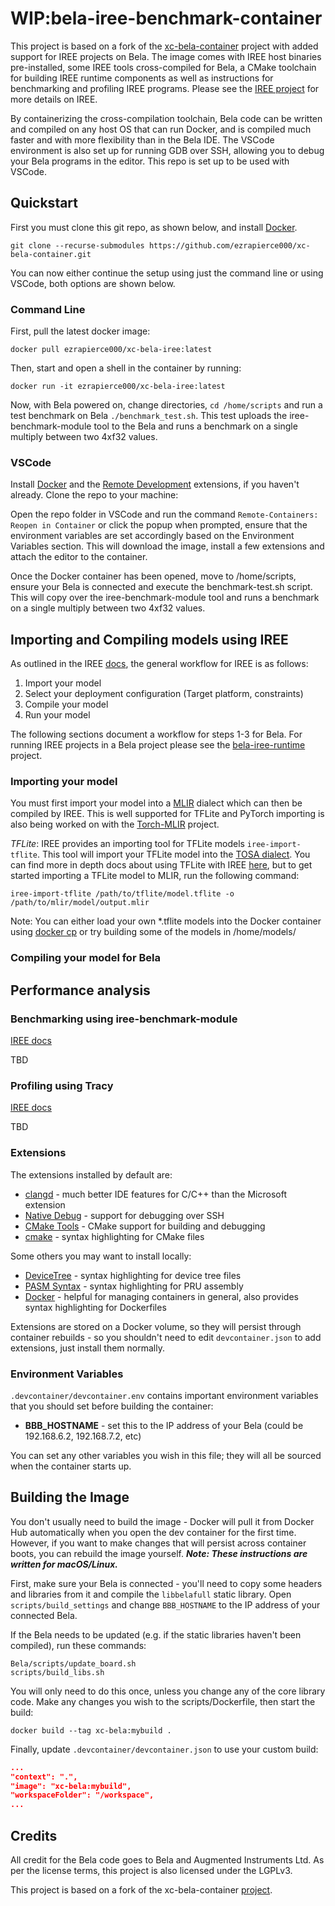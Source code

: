 # WIP:bela-iree-benchmark-container

This project is based on a fork of the [xc-bela-container](https://github.com/rodrigodzf/xc-bela-container) project with added support for IREE projects on Bela. The image comes with IREE host binaries pre-installed, some IREE tools cross-compiled for Bela, a CMake toolchain for building IREE runtime components as well as instructions for benchmarking and profiling IREE programs. Please see the [IREE project](https://iree-org.github.io/iree/) for more details on IREE.

By containerizing the cross-compilation toolchain, Bela code can be written and compiled on any host OS that can run Docker, and is compiled much faster and with more flexibility than in the Bela IDE. The VSCode environment is also set up for running GDB over SSH, allowing you to debug your Bela programs in the editor. This repo is set up to be used with VSCode.


## Quickstart

First you must clone this git repo, as shown below, and install [Docker](https://docs.docker.com/get-docker/).

```shell
git clone --recurse-submodules https://github.com/ezrapierce000/xc-bela-container.git
```

You can now either continue the setup using just the command line or using VSCode, both options are shown below.

### Command Line

First, pull the latest docker image:

```shell
docker pull ezrapierce000/xc-bela-iree:latest
```

Then, start and open a shell in the container by running:

```shell
docker run -it ezrapierce000/xc-bela-iree:latest
```

Now, with Bela powered on, change directories, `cd /home/scripts` and run a test benchmark on Bela `./benchmark_test.sh`. This test uploads the iree-benchmark-module tool to the Bela and runs a benchmark on a single multiply between two 4xf32 values.


### VSCode

Install [Docker](https://docs.docker.com/get-docker/) and the [Remote Development](https://marketplace.visualstudio.com/items?itemName=ms-vscode-remote.vscode-remote-extensionpack) extensions, if you haven't already. Clone the repo to your machine:


Open the repo folder in VSCode and run the command `Remote-Containers: Reopen in Container`  or click the popup when prompted, ensure that the environment variables are set accordingly based on the Environment Variables section. This will download the image, install a few extensions and attach the editor to the container.

Once the Docker container has been opened, move to /home/scripts, ensure your Bela is connected and execute the benchmark-test.sh script. This will copy over the iree-benchmark-module tool and runs a benchmark on a single multiply between two 4xf32 values.

## Importing and Compiling models using IREE

As outlined in the IREE [docs](https://iree-org.github.io/iree/#workflow-overview), the general workflow for IREE is as follows:

1. Import your model
2. Select your deployment configuration (Target platform, constraints)
3. Compile your model
4. Run your model

The following sections document a workflow for steps 1-3 for Bela. For running IREE projects in a Bela project please see the [bela-iree-runtime](https://github.com/ezrapierce000/bela-iree-runtime) project.

### Importing your model

You must first import your model into a [MLIR](https://mlir.llvm.org/) dialect which can then be compiled by IREE. This is well supported for TFLite and PyTorch importing is also being worked on with the [Torch-MLIR](https://github.com/llvm/torch-mlir) project.

*TFLite*: IREE provides an importing tool for TFLite models `iree-import-tflite`. This tool will import your TFLite model into the [TOSA dialect](https://mlir.llvm.org/docs/Dialects/TOSA/). You can find more in depth docs about using TFLite with IREE [here](https://iree-org.github.io/iree/getting-started/tflite/), but to get started importing a TFLite model to MLIR, run the following command:

```
iree-import-tflite /path/to/tflite/model.tflite -o /path/to/mlir/model/output.mlir
```

Note: You can either load your own *.tflite models into the Docker container using [docker cp](https://docs.docker.com/engine/reference/commandline/cp/) or try building some of the models in /home/models/

### Compiling your model for Bela



## Performance analysis

### Benchmarking using iree-benchmark-module

[IREE docs](https://github.com/iree-org/iree/blob/main/docs/developers/developing_iree/benchmarking.md)

TBD

### Profiling using Tracy
[IREE docs](https://github.com/iree-org/iree/blob/main/docs/developers/developing_iree/profiling_with_tracy.md)

TBD


<!-- The workspace will contain a workspace file called `xc-bela-boostrap.code-workspace`, click on that and choose "Open Workspace." The window will reload and CMake should automatically reconfigure the project. (If it shows an error that says "error: unknown target CPU 'armv7-a'", that's just a bug in the script - run the configuration again and it should work.) -->


### Extensions

The extensions installed by default are:

- [clangd](https://marketplace.visualstudio.com/items?itemName=llvm-vs-code-extensions.vscode-clangd) - much better IDE features for C/C++ than the Microsoft extension
- [Native Debug](https://marketplace.visualstudio.com/items?itemName=webfreak.debug) - support for debugging over SSH
- [CMake Tools](https://marketplace.visualstudio.com/items?itemName=ms-vscode.cmake-tools) - CMake support for building and debugging
- [cmake](https://marketplace.visualstudio.com/items?itemName=twxs.cmake) - syntax highlighting for CMake files

Some others you may want to install locally:

- [DeviceTree](https://marketplace.visualstudio.com/items?itemName=plorefice.devicetree) - syntax highlighting for device tree files
- [PASM Syntax](https://github.com/ebai101/pasm-syntax) - syntax highlighting for PRU assembly
- [Docker](https://marketplace.visualstudio.com/items?itemName=ms-azuretools.vscode-docker) - helpful for managing containers in general, also provides syntax highlighting for Dockerfiles

Extensions are stored on a Docker volume, so they will persist through container rebuilds - so you shouldn't need to edit `devcontainer.json` to add extensions, just install them normally. 

### Environment Variables

`.devcontainer/devcontainer.env` contains important environment variables that you should set before building the container:

- **BBB_HOSTNAME** - set this to the IP address of your Bela (could be 192.168.6.2, 192.168.7.2, etc)

You can set any other variables you wish in this file; they will all be sourced when the container starts up.

## Building the Image

You don't usually need to build the image - Docker will pull it from Docker Hub automatically when you open the dev container for the first time. However, if you want to make changes that will persist across container boots, you can rebuild the image yourself. ***Note: These instructions are written for macOS/Linux.***

First, make sure your Bela is connected - you'll need to copy some headers and libraries from it and compile the `libbelafull` static library. Open `scripts/build_settings` and change `BBB_HOSTNAME` to the IP address of your connected Bela.

If the Bela needs to be updated (e.g. if the static libraries haven't been compiled), run these commands:

```shell
Bela/scripts/update_board.sh
scripts/build_libs.sh
```

You will only need to do this once, unless you change any of the core library code. Make any changes you wish to the scripts/Dockerfile, then start the build:

```shell
docker build --tag xc-bela:mybuild .
```

Finally, update `.devcontainer/devcontainer.json` to use your custom build:

```json
...
"context": ".",
"image": "xc-bela:mybuild",
"workspaceFolder": "/workspace",
...
```


## Credits

All credit for the Bela code goes to Bela and Augmented Instruments Ltd. As per the license terms, this project is also licensed under the LGPLv3.

This project is based on a fork of the xc-bela-container [project](https://github.com/rodrigodzf/xc-bela-container). 

